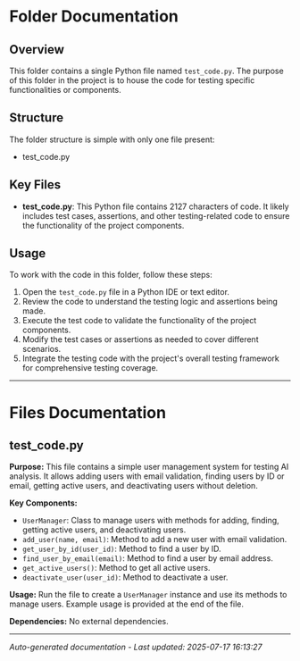 # Folder Documentation

## Overview
This folder contains a single Python file named `test_code.py`. The purpose of this folder in the project is to house the code for testing specific functionalities or components.

## Structure
The folder structure is simple with only one file present:
- test_code.py

## Key Files
- **test_code.py**: This Python file contains 2127 characters of code. It likely includes test cases, assertions, and other testing-related code to ensure the functionality of the project components.

## Usage
To work with the code in this folder, follow these steps:
1. Open the `test_code.py` file in a Python IDE or text editor.
2. Review the code to understand the testing logic and assertions being made.
3. Execute the test code to validate the functionality of the project components.
4. Modify the test cases or assertions as needed to cover different scenarios.
5. Integrate the testing code with the project's overall testing framework for comprehensive testing coverage.

---

# Files Documentation

## test_code.py

**Purpose:** This file contains a simple user management system for testing AI analysis. It allows adding users with email validation, finding users by ID or email, getting active users, and deactivating users without deletion.

**Key Components:**
- `UserManager`: Class to manage users with methods for adding, finding, getting active users, and deactivating users.
- `add_user(name, email)`: Method to add a new user with email validation.
- `get_user_by_id(user_id)`: Method to find a user by ID.
- `find_user_by_email(email)`: Method to find a user by email address.
- `get_active_users()`: Method to get all active users.
- `deactivate_user(user_id)`: Method to deactivate a user.

**Usage:** Run the file to create a `UserManager` instance and use its methods to manage users. Example usage is provided at the end of the file.

**Dependencies:** No external dependencies.

---
*Auto-generated documentation - Last updated: 2025-07-17 16:13:27*
